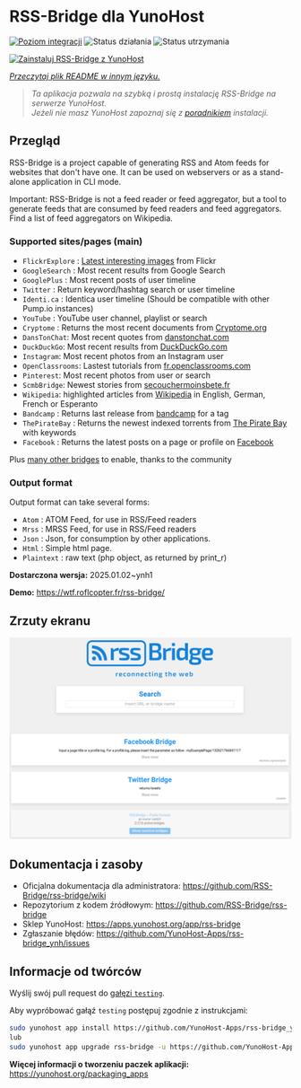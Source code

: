 <!--
To README zostało automatycznie wygenerowane przez <https://github.com/YunoHost/apps/tree/master/tools/readme_generator>
Nie powinno być ono edytowane ręcznie.
-->

# RSS-Bridge dla YunoHost

[![Poziom integracji](https://apps.yunohost.org/badge/integration/rss-bridge)](https://ci-apps.yunohost.org/ci/apps/rss-bridge/)
![Status działania](https://apps.yunohost.org/badge/state/rss-bridge)
![Status utrzymania](https://apps.yunohost.org/badge/maintained/rss-bridge)

[![Zainstaluj RSS-Bridge z YunoHost](https://install-app.yunohost.org/install-with-yunohost.svg)](https://install-app.yunohost.org/?app=rss-bridge)

*[Przeczytaj plik README w innym języku.](./ALL_README.md)*

> *Ta aplikacja pozwala na szybką i prostą instalację RSS-Bridge na serwerze YunoHost.*  
> *Jeżeli nie masz YunoHost zapoznaj się z [poradnikiem](https://yunohost.org/install) instalacji.*

## Przegląd

RSS-Bridge is a project capable of generating RSS and Atom feeds for websites that don't have one. It can be used on webservers or as a stand-alone application in CLI mode.

Important: RSS-Bridge is not a feed reader or feed aggregator, but a tool to generate feeds that are consumed by feed readers and feed aggregators. Find a list of feed aggregators on Wikipedia.

### Supported sites/pages (main)

 * `FlickrExplore` : [Latest interesting images](http://www.flickr.com/explore) from Flickr
 * `GoogleSearch` : Most recent results from Google Search
 * `GooglePlus` : Most recent posts of user timeline
 * `Twitter` : Return keyword/hashtag search or user timeline
 * `Identi.ca` : Identica user timeline (Should be compatible with other Pump.io instances)
 * `YouTube` : YouTube user channel, playlist or search
 * `Cryptome` : Returns the most recent documents from [Cryptome.org](http://cryptome.org/)
 * `DansTonChat`: Most recent quotes from [danstonchat.com](http://danstonchat.com/)
 * `DuckDuckGo`: Most recent results from [DuckDuckGo.com](https://duckduckgo.com/)
 * `Instagram`: Most recent photos from an Instagram user
 * `OpenClassrooms`: Lastest tutorials from [fr.openclassrooms.com](http://fr.openclassrooms.com/)
 * `Pinterest`: Most recent photos from user or search
 * `ScmbBridge`: Newest stories from [secouchermoinsbete.fr](http://secouchermoinsbete.fr/)
 * `Wikipedia`: highlighted articles from [Wikipedia](https://wikipedia.org/) in English, German, French or Esperanto
 * `Bandcamp` : Returns last release from [bandcamp](https://bandcamp.com/) for a tag
 * `ThePirateBay` : Returns the newest indexed torrents from [The Pirate Bay](https://thepiratebay.se/) with keywords
 * `Facebook` : Returns the latest posts on a page or profile on [Facebook](https://facebook.com/)

Plus [many other bridges](bridges/) to enable, thanks to the community

### Output format

Output format can take several forms:

 * `Atom` : ATOM Feed, for use in RSS/Feed readers
 * `Mrss` : MRSS Feed, for use in RSS/Feed readers
 * `Json` : Json, for consumption by other applications.
 * `Html` : Simple html page.
 * `Plaintext` : raw text (php object, as returned by print_r)
 

**Dostarczona wersja:** 2025.01.02~ynh1

**Demo:** <https://wtf.roflcopter.fr/rss-bridge/>

## Zrzuty ekranu

![Zrzut ekranu z RSS-Bridge](./doc/screenshots/screenshot_rss-bridge_welcome.png)

## Dokumentacja i zasoby

- Oficjalna dokumentacja dla administratora: <https://github.com/RSS-Bridge/rss-bridge/wiki>
- Repozytorium z kodem źródłowym: <https://github.com/RSS-Bridge/rss-bridge>
- Sklep YunoHost: <https://apps.yunohost.org/app/rss-bridge>
- Zgłaszanie błędów: <https://github.com/YunoHost-Apps/rss-bridge_ynh/issues>

## Informacje od twórców

Wyślij swój pull request do [gałęzi `testing`](https://github.com/YunoHost-Apps/rss-bridge_ynh/tree/testing).

Aby wypróbować gałąź `testing` postępuj zgodnie z instrukcjami:

```bash
sudo yunohost app install https://github.com/YunoHost-Apps/rss-bridge_ynh/tree/testing --debug
lub
sudo yunohost app upgrade rss-bridge -u https://github.com/YunoHost-Apps/rss-bridge_ynh/tree/testing --debug
```

**Więcej informacji o tworzeniu paczek aplikacji:** <https://yunohost.org/packaging_apps>
